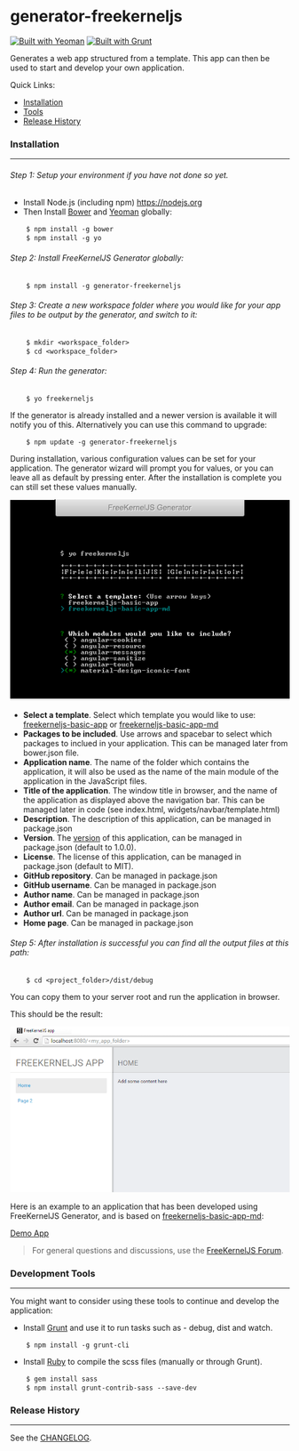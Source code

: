 # generator-freekerneljs

[![Built with Yeoman](http://pixel-cookers.github.io/built-with-badges/yeoman/yeoman-long.png)](http://yeoman.io/)
[![Built with Grunt](https://cdn.gruntjs.com/builtwith.png)](http://gruntjs.com/)

Generates a web app structured from a template.
This app can then be used to start and develop your own application.

Quick Links:
-  [Installation](#installation)
-  [Tools](#tools)
-  [Release History](#history)


### <a name="installation"></a> Installation
------------

###### Step 1: Setup your environment if you have not done so yet.
- Install Node.js (including npm) <https://nodejs.org> 
- Then Install <a href="http://bower.io/">Bower</a> and <a href="http://yeoman.io/">Yeoman</a> globally:
``` 
    $ npm install -g bower
    $ npm install -g yo
```


###### Step 2: Install FreeKernelJS Generator globally: 
``` 
    $ npm install -g generator-freekerneljs 
```

###### Step 3: Create a new workspace folder where you would like for your app files to be output by the generator, and switch to it:
```
    $ mkdir <workspace_folder>
    $ cd <workspace_folder>
```


###### Step 4: Run the generator:
``` 
    $ yo freekerneljs 
```
If the generator is already installed and a newer version is available it will notify you of this. Alternatively you can use this command to upgrade:
``` 
    $ npm update -g generator-freekerneljs 
```
During installation, various configuration values can be set for your application. 
The generator wizard will prompt you for values, or you can leave all as default by pressing enter. 
After the installation is complete you can still set these values manually.

<img src="docs/images/freekerneljs-generator.png">

- **Select a template**. Select which template you would like to use:  [freekerneljs-basic-app](app/templates/freekerneljs-basic-app) or [freekerneljs-basic-app-md](app/templates/freekerneljs-basic-app-md)
- **Packages to be included**. Use arrows and spacebar to select which packages to inclued in your application. This can be managed later from bower.json file.
- **Application name**. The name of the folder which contains the application, it will also be used as the name of the main module of the application in the JavaScript files.
- **Title of the application**. The window title in browser, and the name of the application as displayed above the navigation bar. This can be managed later in code (see index.html, widgets/navbar/template.html)
- **Description**. The description of this application, can be managed in package.json
- **Version**. The <a href="http://semver.org/">version</a> of this application, can be managed in package.json (default to 1.0.0).
- **License**. The license of this application, can be managed in package.json (default to MIT).
- **GitHub repository**. Can be managed in package.json
- **GitHub username**. Can be managed in package.json
- **Author name**. Can be managed in package.json
- **Author email**. Can be managed in package.json
- **Author url**. Can be managed in package.json
- **Home page**. Can be managed in package.json


###### Step 5: After installation is successful you can find all the output files at this path:
``` 
    $ cd <project_folder>/dist/debug
```
You can copy them to your server root and run the application in browser.

This should be the result:


<img src="docs/images/Clipboard01.png">

Here is an example to an application that has been developed using FreeKernelJS Generator, and is based on [freekerneljs-basic-app-md](app/templates/freekerneljs-basic-app-md):

<a href="https://github.com/FreeKernelJS/demos/tree/master/freekerneljs-demo-app">Demo App</a>


> For general questions and discussions, use the
  [FreeKernelJS Forum](http://www.forum.freekerneljs.org/).


### <a name="tools"></a> Development Tools
-----------------
You might want to consider using these tools to continue and develop the application:
- Install <a href="http://gruntjs.com/">Grunt</a> and use it to run tasks such as - debug, dist and watch.
``` 
    $ npm install -g grunt-cli
```
- Install <a href="https://www.ruby-lang.org/en/">Ruby</a> to compile the scss files (manually or through Grunt). 
``` 
    $ gem install sass
    $ npm install grunt-contrib-sass --save-dev
```


### <a name="history"></a> Release History
----------------
See the [CHANGELOG](CHANGELOG.md).
